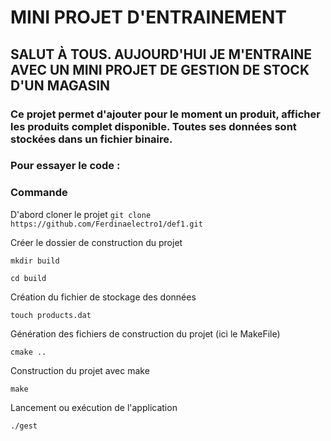 # MINI PROJET D'ENTRAINEMENT

## SALUT À TOUS. AUJOURD'HUI JE M'ENTRAINE AVEC UN MINI PROJET DE GESTION DE STOCK D'UN MAGASIN

### Ce projet permet d'ajouter pour le moment un produit, afficher les produits complet disponible. Toutes ses données sont stockées dans un fichier binaire.

### Pour essayer le code :

### Commande
D'abord cloner le projet
`git clone https://github.com/Ferdinaelectro1/def1.git`

Créer le dossier de construction du projet

`mkdir build`

`cd build`

Création du fichier de stockage des données

`touch products.dat`

Génération des fichiers de construction du projet (ici le MakeFile)

`cmake ..`

Construction du projet avec make

`make`

Lancement ou exécution de l'application

`./gest` 